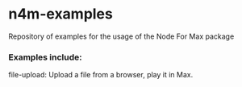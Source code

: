 # n4m-examples
Repository of examples for the usage of the Node For Max package

### Examples include:

file-upload: Upload a file from a browser, play it in Max.
